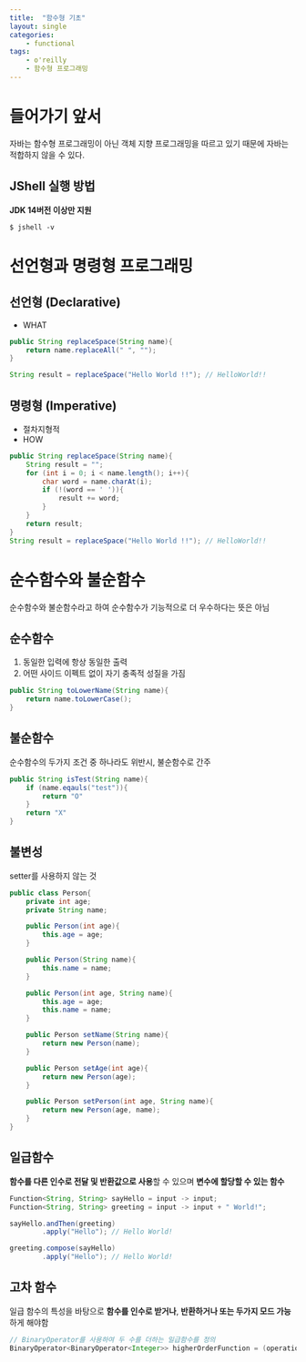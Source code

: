 ```yaml
---
title:  "함수형 기초"
layout: single
categories:
    - functional
tags:
    - o'reilly
    - 함수형 프로그래밍 
---
```


# 들어가기 앞서
자바는 함수형 프로그래밍이 아닌 객체 지향 프로그래밍을 따르고 있기 때문에 자바는 적합하지 않을 수 있다.

## JShell 실행 방법
**JDK 14버전 이상만 지원**
```shell
$ jshell -v
```

# 선언형과 명령형 프로그래밍
## 선언형 (Declarative)
- WHAT
```java
public String replaceSpace(String name){
    return name.replaceAll(" ", "");
}

String result = replaceSpace("Hello World !!"); // HelloWorld!!
```

## 명령형 (Imperative)
- 절차지형적
- HOW
```java
public String replaceSpace(String name){
    String result = "";
    for (int i = 0; i < name.length(); i++){
        char word = name.charAt(i);
        if (!(word == ' ')){
            result += word;
        }
    }
    return result;
}
String result = replaceSpace("Hello World !!"); // HelloWorld!!
```


# 순수함수와 불순함수
순수함수와 불순함수라고 하여 순수함수가 기능적으로 더 우수하다는 뜻은 아님
## 순수함수
1. 동일한 입력에 항상 동일한 출력
2. 어떤 사이드 이펙트 없이 자기 충족적 성질을 가짐
```java
public String toLowerName(String name){
    return name.toLowerCase();
}
```

## 불순함수
순수함수의 두가지 조건 중 하나라도 위반시, 불순함수로 간주
```java
public String isTest(String name){
    if (name.eqauls("test")){
        return "O"
    }
    return "X"
}
```

## 불변성
setter를 사용하지 않는 것
```java
public class Person{
    private int age;
    private String name;

    public Person(int age){
        this.age = age;
    }

    public Person(String name){
        this.name = name;
    }

    public Person(int age, String name){
        this.age = age;
        this.name = name;
    }

    public Person setName(String name){
        return new Person(name);
    }

    public Person setAge(int age){
        return new Person(age);
    }

    public Person setPerson(int age, String name){
        return new Person(age, name);
    }
}
```

## 일급함수
**함수를 다른 인수로 전달 및 반환값으로 사용**할 수 있으며 **변수에 할당할 수 있는 함수**

```java
Function<String, String> sayHello = input -> input;
Function<String, String> greeting = input -> input + " World!";

sayHello.andThen(greeting)
        .apply("Hello"); // Hello World!

greeting.compose(sayHello)
        .apply("Hello"); // Hello World!
```

## 고차 함수
일급 함수의 특성을 바탕으로 **함수를 인수로 받거나**, **반환하거나 또는 두가지 모드 가능**하게 해야함
```java
// BinaryOperator를 사용하여 두 수를 더하는 일급함수를 정의
BinaryOperator<BinaryOperator<Integer>> higherOrderFunction = (operation) -> (a, b) -> operation.apply(a, b);
```
